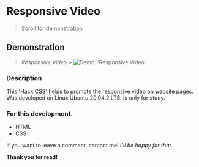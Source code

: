 # Responsive Video

> Scroll for demonstration

## Demonstration

> _Responsive Video_ > ![Demo: 'Responsive Video'](assets/demo/demo.gif)

### Description

This 'Hack CSS' helps to promote the responsive video on website pages.
Was developed on Linux Ubuntu 20.04.2 LTS.
Is only for study.

### For this development.

- HTML
- CSS

If you want to leave a comment, contact me!
_I'll be happy for that._

**Thank you for read!**

